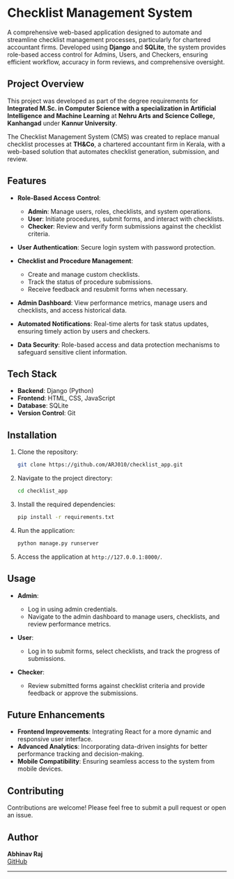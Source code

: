 # Checklist Management System

A comprehensive web-based application designed to automate and streamline checklist management processes, particularly for chartered accountant firms. Developed using **Django** and **SQLite**, the system provides role-based access control for Admins, Users, and Checkers, ensuring efficient workflow, accuracy in form reviews, and comprehensive oversight.

## Project Overview

This project was developed as part of the degree requirements for **Integrated M.Sc. in Computer Science with a specialization in Artificial Intelligence and Machine Learning** at **Nehru Arts and Science College, Kanhangad** under **Kannur University**.

The Checklist Management System (CMS) was created to replace manual checklist processes at **TH&Co**, a chartered accountant firm in Kerala, with a web-based solution that automates checklist generation, submission, and review.

## Features

- **Role-Based Access Control**:
  - **Admin**: Manage users, roles, checklists, and system operations.
  - **User**: Initiate procedures, submit forms, and interact with checklists.
  - **Checker**: Review and verify form submissions against the checklist criteria.
  
- **User Authentication**: Secure login system with password protection.
  
- **Checklist and Procedure Management**:
  - Create and manage custom checklists.
  - Track the status of procedure submissions.
  - Receive feedback and resubmit forms when necessary.
  
- **Admin Dashboard**: View performance metrics, manage users and checklists, and access historical data.
  
- **Automated Notifications**: Real-time alerts for task status updates, ensuring timely action by users and checkers.
  
- **Data Security**: Role-based access and data protection mechanisms to safeguard sensitive client information.

## Tech Stack

- **Backend**: Django (Python)
- **Frontend**: HTML, CSS, JavaScript
- **Database**: SQLite
- **Version Control**: Git

## Installation

1. Clone the repository:

   ```bash
   git clone https://github.com/ARJ010/checklist_app.git
   ```

2. Navigate to the project directory:

   ```bash
   cd checklist_app
   ```

3. Install the required dependencies:

   ```bash
   pip install -r requirements.txt
   ```

4. Run the application:

   ```bash
   python manage.py runserver
   ```

5. Access the application at `http://127.0.0.1:8000/`.

## Usage

- **Admin**: 
  - Log in using admin credentials.
  - Navigate to the admin dashboard to manage users, checklists, and review performance metrics.

- **User**: 
  - Log in to submit forms, select checklists, and track the progress of submissions.

- **Checker**: 
  - Review submitted forms against checklist criteria and provide feedback or approve the submissions.

## Future Enhancements

- **Frontend Improvements**: Integrating React for a more dynamic and responsive user interface.
- **Advanced Analytics**: Incorporating data-driven insights for better performance tracking and decision-making.
- **Mobile Compatibility**: Ensuring seamless access to the system from mobile devices.

## Contributing

Contributions are welcome! Please feel free to submit a pull request or open an issue.

## Author

**Abhinav Raj**  
[GitHub](https://github.com/ARJ010)

---
